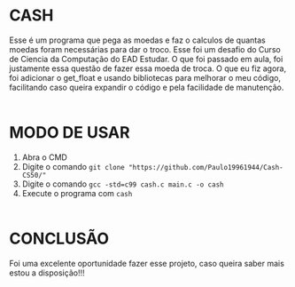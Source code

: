 # CASH
Esse é um programa que pega as moedas e faz o calculos de quantas moedas foram necessárias para dar o troco. Esse foi um desafio do Curso de Ciencia da Computação do EAD Estudar. O que foi passado em aula, foi justamente essa questão de fazer essa moeda de troca. O que eu fiz agora, foi adicionar o get_float e usando bibliotecas para melhorar o meu código, facilitando caso queira expandir o código e pela facilidade de manutenção.<br></br>

# MODO DE USAR
1. Abra o CMD
2. Digite o comando ```git clone "https://github.com/Paulo19961944/Cash-CS50/"```
3. Digite o comando ```gcc -std=c99 cash.c main.c -o cash```
4. Execute o programa com ```cash```
<br></br>

# CONCLUSÃO
Foi uma excelente oportunidade fazer esse projeto, caso queira saber mais estou a disposição!!!
